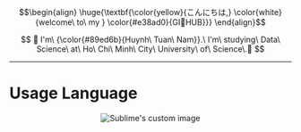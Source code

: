 $$\begin{align}
\huge{\textbf{\color{yellow}{こんにちは,} \color{white}{welcome\ to\ my } \color{#e38ad0}{GI🐥HUB}}}
\end{align}$$

$$
🎄 I'm\ {\color{#89ed6b}{Huynh\ Tuan\ Nam}}.\ I'm\ studying\ Data\ Science\ at\ Ho\ Chi\ Minh\ City\ University\ of\ Science\.🎄
$$

---

# Usage Language 
<p align="center">
  <img src="[![My Skills](https://skillicons.dev/icons?i=python,cpp,js,html,css)](https://skillicons.dev)" alt="Sublime's custom image"/>
</p>
  

